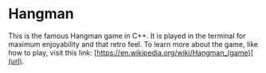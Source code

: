 # Hangman
This is the famous Hangman game in C++. It is played in the terminal for maximum enjoyability and that retro feel. To learn more about the game, like how to play, visit this link: [https://en.wikipedia.org/wiki/Hangman_(game)](url).
